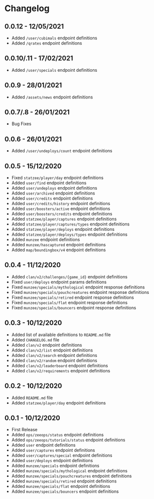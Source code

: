 # Changelog

## 0.0.12 - 12/05/2021
- Added `/user/cubimals` endpoint definitions
- Added `/qrates` endpoint definitions
## 0.0.10/.11 - 17/02/2021
- Added `/user/specials` endpoint definitions
## 0.0.9 - 28/01/2021
- Added `/assets/news` endpoint definitions
## 0.0.7/.8 - 26/01/2021
- Bug Fixes
## 0.0.6 - 26/01/2021
- Added `/user/undeploys/count` endpoint definitions
## 0.0.5 - 15/12/2020
- Fixed `statzee/player/day` endpoint definitions
- Added `user/find` endpoint definitions
- Added `user/undeploys` endpoint definitions
- Added `user/archived` endpoint definitions
- Added `user/credits` endpoint definitions
- Added `user/credits/history` endpoint definitions
- Added `user/boosters/active` endpoint definitions
- Added `user/boosters/credits` endpoint definitions
- Added `statzee/player/captures` endpoint definitions
- Added `statzee/player/captures/types` endpoint definitions
- Added `statzee/player/deploys` endpoint definitions
- Added `statzee/player/deploys/types` endpoint definitions
- Added `munzee` endpoint definitions
- Added `munzee/hascaptured` endpoint definitions
- Added `map/boundingbox/v4` endpoint definitions

## 0.0.4 - 11/12/2020
- Added `clan/v2/challenges/{game_id}` endpoint definitions
- Fixed `user/deploys` endpoint params definitions
- Fixed `munzee/specials/mythological` endpoint response definitions
- Fixed `munzee/specials/pouchcreatures` endpoint response definitions
- Fixed `munzee/specials/retired` endpoint response definitions
- Fixed `munzee/specials/flat` endpoint response definitions
- Fixed `munzee/specials/bouncers` endpoint response definitions

## 0.0.3 - 10/12/2020
- Added list of available definitions to `README.md` file
- Added `CHANGELOG.md` file
- Added `clan/v2` endpoint definitions
- Added `clan/v2/list` endpoint definitions
- Added `clan/v2/search` endpoint definitions
- Added `clan/v2/random` endpoint definitions
- Added `clan/v2/leaderboard` endpoint definitions
- Added `clan/v2/requirements` endpoint definitions

## 0.0.2 - 10/12/2020
- Added `README.md` file
- Added `statzee/player/day` endpoint definitions

## 0.0.1 - 10/12/2020
- First Release
- Added `ops/zeeops/status` endpoint definitions
- Added `ops/zeeops/tutorials/status` endpoint definitions
- Added `user` endpoint definitions
- Added `user/captures` endpoint definitions
- Added `user/captures/special` endpoint definitions
- Added `user/deploys` endpoint definitions
- Added `munzee/specials` endpoint definitions
- Added `munzee/specials/mythological` endpoint definitions
- Added `munzee/specials/pouchcreatures` endpoint definitions
- Added `munzee/specials/retired` endpoint definitions
- Added `munzee/specials/flat` endpoint definitions
- Added `munzee/specials/bouncers` endpoint definitions